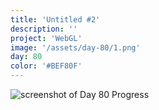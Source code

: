 ```yaml
---
title: 'Untitled #2'
description: ''
project: 'WebGL'
image: '/assets/day-80/1.png'
day: 80
color: '#BEF80F'
---
```


![screenshot of Day 80 Progress](/assets/day-80/1.png)
